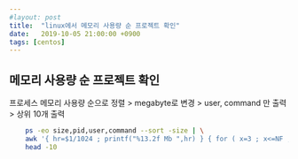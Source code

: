 ```yaml
---
#layout: post
title:  "linux에서 메모리 사용량 순 프로젝트 확인"
date:   2019-10-05 21:00:00 +0900
tags: [centos]
---
```

## 메모리 사용량 순 프로젝트 확인

프로세스 메모리 사용량 순으로 정렬 > megabyte로 변경 > user, command 만 출력 > 상위 10개 출력
```bash
    ps -eo size,pid,user,command --sort -size | \
    awk '{ hr=$1/1024 ; printf("%13.2f Mb ",hr) } { for ( x=3 ; x<=NF ; x++ ) { printf("%s ",$x) } print "" }' | \
    head -10
```